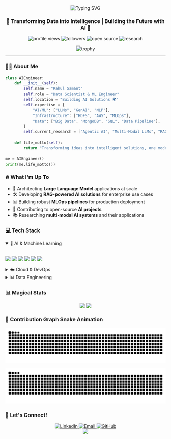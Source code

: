 <div align="center">
  <img src="https://readme-typing-svg.demolab.com?font=Fira+Code&weight=600&size=28&duration=3000&pause=1000&color=47A3FF&center=true&vCenter=true&random=false&width=600&lines=Hello+Everyone!+%F0%9F%91%8B+I'm+Rahul+Samant;Data+Scientist+%26+ML+Engineer;AI+Solutions+Architect" alt="Typing SVG" />
</div>

<h3 align="center">🚀 Transforming Data into Intelligence | Building the Future with AI 🤖</h3>

<p align="center">
  <img src="https://komarev.com/ghpvc/?username=rahulsamant37&label=Profile%20views&color=0e75b6&style=flat" alt="profile views" />
  <img src="https://img.shields.io/github/followers/rahulsamant37?label=Followers&style=social" alt="followers" />
  <img src="https://img.shields.io/badge/Open%20Source-💚-brightgreen" alt="open source" />
  <img src="https://img.shields.io/badge/AI%20Research-🔬-blue" alt="research" />
</p>

<div align="center">
  <img src="https://github-profile-trophy.vercel.app/?username=rahulsamant37&theme=nord&no-frame=true&row=1&&margin-w=20&no-bg=true" alt="trophy" />
</div>

---

### 👨‍💻 About Me

```python
class AIEngineer:
    def __init__(self):
        self.name = "Rahul Samant"
        self.role = "Data Scientist & ML Engineer"
        self.location = "Building AI Solutions 🌍"
        self.expertise = {
            "AI/ML": ["LLMs", "GenAI", "NLP"],
            "Infrastructure": ["HDFS", "AWS", "MLOps"],
            "Data": ["Big Data", "MongoDB", "SQL", "Data Pipeline"],
        }
        self.current_research = ["Agentic AI", "Multi-Modal LLMs", "RAG Systems"]
    
    def life_motto(self):
        return "Transforming ideas into intelligent solutions, one model at a time! 🚀"

me = AIEngineer()
print(me.life_motto())
```

### 🔥 What I'm Up To

- 🧠 Architecting **Large Language Model** applications at scale
- 🛠️ Developing **RAG-powered AI solutions** for enterprise use cases
- 📊 Building robust **MLOps pipelines** for production deployment
- 🌟 Contributing to open-source **AI projects**
- 📚 Researching **multi-modal AI systems** and their applications

### 💻 Tech Stack

<details open>
<summary>🤖 AI & Machine Learning</summary>
<br>
<p align="left">
  <img src="https://img.shields.io/badge/PyTorch-%23EE4C2C.svg?style=for-the-badge&logo=PyTorch&logoColor=white" />
  <img src="https://img.shields.io/badge/TensorFlow-%23FF6F00.svg?style=for-the-badge&logo=TensorFlow&logoColor=white" />
  <img src="https://img.shields.io/badge/LangChain-🦜-brightgreen?style=for-the-badge" />
  <img src="https://img.shields.io/badge/Hugging_Face-🤗-yellow?style=for-the-badge" />
  <img src="https://img.shields.io/badge/scikit--learn-%23F7931E.svg?style=for-the-badge&logo=scikit-learn&logoColor=white" />
  <img src="https://img.shields.io/badge/MLflow-%23d9ead3.svg?style=for-the-badge&logo=numpy&logoColor=blue" />
</p>
</details>

<details>
<summary>☁️ Cloud & DevOps</summary>
<br>
<p align="left">
  <img src="https://img.shields.io/badge/AWS-%23FF9900.svg?style=for-the-badge&logo=amazon-aws&logoColor=white" />
  <img src="https://img.shields.io/badge/docker-%230db7ed.svg?style=for-the-badge&logo=docker&logoColor=white" />
  <img src="https://img.shields.io/badge/kubernetes-%23326ce5.svg?style=for-the-badge&logo=kubernetes&logoColor=white" />
  <img src="https://img.shields.io/badge/Jenkins-%232C5263.svg?style=for-the-badge&logo=jenkins&logoColor=white" />
</p>
</details>

<details>
<summary>📊 Data Engineering</summary>
<br>
<p align="left">
  <img src="https://img.shields.io/badge/Apache%20Spark-%23E25A1C.svg?style=for-the-badge&logo=Apache%20Spark&logoColor=white" />
  <img src="https://img.shields.io/badge/MongoDB-%234ea94b.svg?style=for-the-badge&logo=mongodb&logoColor=white" />
  <img src="https://img.shields.io/badge/postgres-%23316192.svg?style=for-the-badge&logo=postgresql&logoColor=white" />
  <img src="https://img.shields.io/badge/Apache%20Airflow-%23017CEE.svg?style=for-the-badge&logo=Apache%20Airflow&logoColor=white" />
</p>
</details>


### 📊 Magical Stats

<div align="center">
  <img width="49%" src="https://github-readme-stats.vercel.app/api?username=rahulsamant37&show_icons=true&theme=tokyonight&hide_border=true&include_all_commits=true&count_private=true" />
  <img width="49%" src="https://github-readme-streak-stats.herokuapp.com/?user=rahulsamant37&theme=tokyonight&hide_border=true" />
</div>

### 🐍 Contribution Graph Snake Animation

![GitHub Contribution Snake Animation](https://raw.githubusercontent.com/rahulsamant37/rahulsamant37/output/github-contribution-grid-snake.svg#gh-light-mode-only)

![GitHub Contribution Snake Animation Dark](https://raw.githubusercontent.com/rahulsamant37/rahulsamant37/output/github-contribution-grid-snake-dark.svg#gh-dark-mode-only)

### 🤝 Let's Connect!

<div align="center">
  <a href="https://www.linkedin.com/in/rahul-samant-kb37/" target="_blank">
    <img src="https://img.shields.io/badge/LinkedIn-%230077B5.svg?style=for-the-badge&logo=linkedin&logoColor=white" alt="LinkedIn" />
  </a>
  <a href="mailto:rahulsamantcoc2@gmail.com" target="_blank">
    <img src="https://img.shields.io/badge/Email-D14836?style=for-the-badge&logo=gmail&logoColor=white" alt="Email" />
  </a>
  <a href="https://github.com/rahulsamant37" target="_blank">
    <img src="https://img.shields.io/badge/GitHub-%23121011.svg?style=for-the-badge&logo=github&logoColor=white" alt="GitHub" />
  </a>
</div>

<div align="center">
  <img src="https://capsule-render.vercel.app/api?type=waving&color=gradient&height=100&section=footer&animation=twinkling" />
</div>
